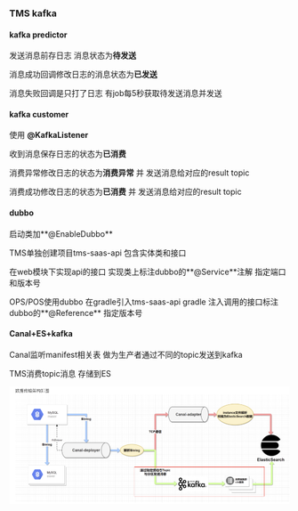 ### TMS  kafka

#### kafka predictor

发送消息前存日志 消息状态为**待发送**

消息成功回调修改日志的消息状态为**已发送**

消息失败回调是只打了日志 有job每5秒获取待发送消息并发送

#### kafka customer

使用 **@KafkaListener**

收到消息保存日志的状态为**已消费**

消费异常修改日志的状态为**消费异常** 并 发送消息给对应的result topic

消费成功修改日志的状态为**已消费** 并 发送消息给对应的result topic

#### dubbo

启动类加**@EnableDubbo**

TMS单独创建项目tms-saas-api 包含实体类和接口

在web模块下实现api的接口 实现类上标注dubbo的**@Service**注解 指定端口和版本号

OPS/POS使用dubbo 在gradle引入tms-saas-api gradle 注入调用的接口标注dubbo的**@Reference** 指定版本号

#### Canal+ES+kafka

Canal监听manifest相关表 做为生产者通过不同的topic发送到kafka

TMS消费topic消息 存储到ES

![image-20211011142819025](https://raw.githubusercontent.com/Lgccrush/uppic/master/uPic/2021/10/11/14:28:19_image-20211011142819025.png)
